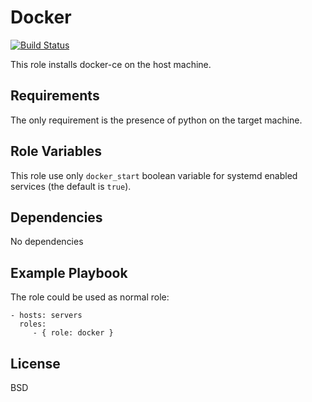 Docker
=========

[![Build Status](https://travis-ci.com/charliemaiors/docker.svg?token=yh45AABQopkgvYGSpm7Z&branch=master)](https://travis-ci.org/charliemaiors/docker)

This role installs docker-ce on the host machine.

Requirements
------------

The only requirement is the presence of python on the target machine.

Role Variables
--------------

This role use only ```docker_start``` boolean variable for systemd enabled services (the default is ```true```).

Dependencies
------------

No dependencies

Example Playbook
----------------

The role could be used as normal role:

    - hosts: servers
      roles:
         - { role: docker }

License
-------

BSD
